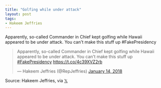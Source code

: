 ```yaml
---
title: "Golfing while under attack"
layout: post
tags:
- Hakeem Jeffries
---
```


Apparently, so-called Commander in Chief kept golfing while Hawaii appeared to be under attack. You can't make this stuff up #FakePresidency

<blockquote class="twitter-tweet"><p lang="en" dir="ltr">Apparently, so-called Commander in Chief kept golfing while Hawaii appeared to be under attack. You can&#39;t make this stuff up <a href="https://twitter.com/hashtag/FakePresidency?src=hash&amp;ref_src=twsrc%5Etfw">#FakePresidency</a> <a href="https://t.co/4c39XVZ2rb">https://t.co/4c39XVZ2rb</a></p>&mdash; Hakeem Jeffries (@RepJeffries) <a href="https://twitter.com/RepJeffries/status/952667599019610112?ref_src=twsrc%5Etfw">January 14, 2018</a></blockquote> <script async src="https://platform.twitter.com/widgets.js" charset="utf-8"></script>

Source: Hakeem Jeffries, via [𝕏](https://x.com)

